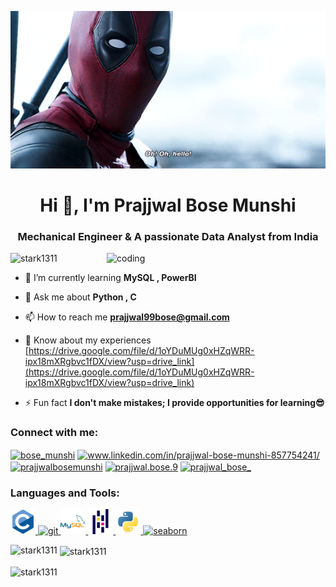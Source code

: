 <p align="center">
  <img src="https://github.com/stark1311/stark1311/blob/main/github%20banner.gif" style="width:750px;">
</p>

<h1 align="center">Hi 👋, I'm Prajjwal Bose Munshi</h1>
<h3 align="center">Mechanical Engineer & A passionate Data Analyst from India</h3>
<img align="right" alt="coding" width="350" src="https://static.gstop-content.com/3343c592-d6c7-4235-a6b7-8e04abe1bef3">


<p align="left"> <img src="https://komarev.com/ghpvc/?username=stark1311&label=Profile%20views&color=0e75b6&style=flat" alt="stark1311" /> </p>

- 🌱 I’m currently learning **MySQL , PowerBI**

- 💬 Ask me about **Python , C**

- 📫 How to reach me **prajjwal99bose@gmail.com**

- 📄 Know about my experiences [https://drive.google.com/file/d/1oYDuMUg0xHZqWRR-ipx18mXRgbvc1fDX/view?usp=drive_link](https://drive.google.com/file/d/1oYDuMUg0xHZqWRR-ipx18mXRgbvc1fDX/view?usp=drive_link)

- ⚡ Fun fact **I don't make mistakes; I provide opportunities for learning😎**

<h3 align="left">Connect with me:</h3>
<p align="left">
<a href="https://twitter.com/bose_munshi" target="blank"><img align="center" src="https://raw.githubusercontent.com/rahuldkjain/github-profile-readme-generator/master/src/images/icons/Social/twitter.svg" alt="bose_munshi" height="30" width="40" /></a>
<a href="https://linkedin.com/in/prajjwal-bose-munshi-857754241/" target="blank"><img align="center" src="https://raw.githubusercontent.com/rahuldkjain/github-profile-readme-generator/master/src/images/icons/Social/linked-in-alt.svg" alt="www.linkedin.com/in/prajjwal-bose-munshi-857754241/" height="30" width="40" /></a>
<a href="https://kaggle.com/prajjwalbosemunshi" target="blank"><img align="center" src="https://raw.githubusercontent.com/rahuldkjain/github-profile-readme-generator/master/src/images/icons/Social/kaggle.svg" alt="prajjwalbosemunshi" height="30" width="40" /></a>
<a href="https://fb.com/prajjwal.bose.9" target="blank"><img align="center" src="https://raw.githubusercontent.com/rahuldkjain/github-profile-readme-generator/master/src/images/icons/Social/facebook.svg" alt="prajjwal.bose.9" height="30" width="40" /></a>
<a href="https://instagram.com/prajjwal_bose_" target="blank"><img align="center" src="https://raw.githubusercontent.com/rahuldkjain/github-profile-readme-generator/master/src/images/icons/Social/instagram.svg" alt="prajjwal_bose_" height="30" width="40" /></a>
</p>

<h3 align="left">Languages and Tools:</h3>
<p align="left"> <a href="https://www.cprogramming.com/" target="_blank" rel="noreferrer"> <img src="https://raw.githubusercontent.com/devicons/devicon/master/icons/c/c-original.svg" alt="c" width="40" height="40"/> </a> <a href="https://git-scm.com/" target="_blank" rel="noreferrer"> <img src="https://www.vectorlogo.zone/logos/git-scm/git-scm-icon.svg" alt="git" width="40" height="40"/> </a> <a href="https://www.mysql.com/" target="_blank" rel="noreferrer"> <img src="https://raw.githubusercontent.com/devicons/devicon/master/icons/mysql/mysql-original-wordmark.svg" alt="mysql" width="40" height="40"/> </a> <a href="https://pandas.pydata.org/" target="_blank" rel="noreferrer"> <img src="https://raw.githubusercontent.com/devicons/devicon/2ae2a900d2f041da66e950e4d48052658d850630/icons/pandas/pandas-original.svg" alt="pandas" width="40" height="40"/> </a> <a href="https://www.python.org" target="_blank" rel="noreferrer"> <img src="https://raw.githubusercontent.com/devicons/devicon/master/icons/python/python-original.svg" alt="python" width="40" height="40"/> </a> <a href="https://seaborn.pydata.org/" target="_blank" rel="noreferrer"> <img src="https://seaborn.pydata.org/_images/logo-mark-lightbg.svg" alt="seaborn" width="40" height="40"/> </a> </p>

<p><img align="left" src="https://github-readme-stats.vercel.app/api/top-langs?username=stark1311&show_icons=true&locale=en&layout=compact" alt="stark1311" /></p>

<p>&nbsp;<img align="center" src="https://github-readme-stats.vercel.app/api?username=stark1311&show_icons=true&locale=en" alt="stark1311" /></p>

<p><img align="center" src="https://github-readme-streak-stats.herokuapp.com/?user=stark1311&" alt="stark1311" /></p>
